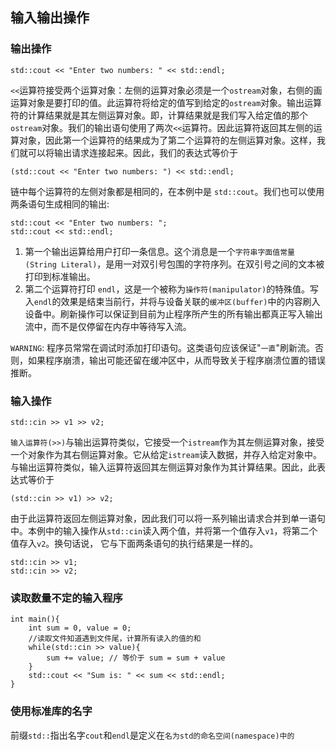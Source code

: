 ## 输入输出操作
### 输出操作
```
std::cout << "Enter two numbers: " << std::endl; 
```
`<<`运算符接受两个运算对象：左侧的运算对象必须是一个`ostream`对象，右侧的画运算对象是要打印的值。此运算符将给定的值写到给定的`ostream`对象。输出运算符的计算结果就是其左侧运算对象。即，计算结果就是我们写入给定值的那个`ostream`对象。我们的输出语句使用了两次`<<`运算符。因此运算符返回其左侧的运算对象，因此第一个运算符的结果成为了第二个运算符的左侧运算对象。这样，我们就可以将输出请求连接起来。因此，我们的表达式等价于
```
(std::cout << "Enter two numbers: ") << std::endl; 
```
链中每个运算符的左侧对象都是相同的，在本例中是 `std::cout`。我们也可以使用两条语句生成相同的输出:
```
std::cout << "Enter two numbers: ";
std::cout << std::endl;
```
1. 第一个输出运算给用户打印一条信息。这个消息是一个`字符串字面值常量(String Literal)`，是用一对双引号包围的字符序列。在双引号之间的文本被打印到标准输出。
2. 第二个运算符打印 `endl`，这是一个被称为`操作符(manipulator)`的特殊值。写入`endl`的效果是结束当前行，并将与设备关联的`缓冲区(buffer)`中的内容刷入设备中。刷新操作可以保证到目前为止程序所产生的所有输出都真正写入输出流中，而不是仅停留在内存中等待写入流。

`WARNING`: 程序员常常在调试时添加打印语句。这类语句应该保证"`一直`"刷新流。否则，如果程序崩溃，输出可能还留在缓冲区中，从而导致关于程序崩溃位置的错误推断。

### 输入操作
```
std::cin >> v1 >> v2;
```
`输入运算符(>>)`与输出运算符类似，它接受一个`istream`作为其左侧运算对象，接受一个对象作为其右侧运算对象。它从给定`istream`读入数据，并存入给定对象中。与输出运算符类似，输入运算符返回其左侧运算对象作为其计算结果。因此，此表达式等价于
```
(std::cin >> v1) >> v2;
```
由于此运算符返回左侧运算对象，因此我们可以将一系列输出请求合并到单一语句中。本例中的输入操作从`std::cin`读入两个值，并将第一个值存入`v1`，将第二个值存入`v2`。换句话说， 它与下面两条语句的执行结果是一样的。
```
std::cin >> v1;
std::cin >> v2;
 ```
### 读取数量不定的输入程序
```
int main(){
    int sum = 0, value = 0;
    //读取文件知道遇到文件尾，计算所有读入的值的和
    while(std::cin >> value){
        sum += value; // 等价于 sum = sum + value
    }
    std::cout << "Sum is: " << sum << std::endl;
}
```


### 使用标准库的名字
前缀`std::`指出名字`cout`和`endl`是定义在`名为std的命名空间(namespace)中的`
